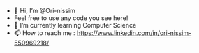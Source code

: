 - 👋 Hi, I’m @Ori-nissim 
- Feel free to use any code you see here!
- 🌱 I’m currently learning Computer Science
- 📫 How to reach me :
https://www.linkedin.com/in/ori-nissim-550969218/

<!---
Ori-nissim/Ori-nissim is a ✨ special ✨ repository because its `README.md` (this file) appears on your GitHub profile.
You can click the Preview link to take a look at your changes.
--->

